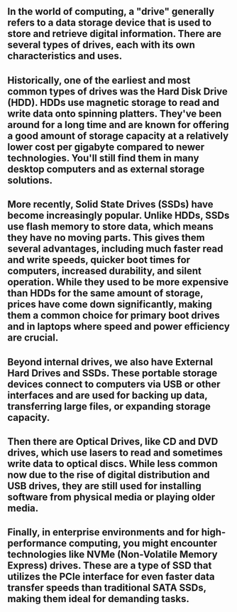 ## In the world of computing, a "drive" generally refers to a data storage device that is used to store and retrieve digital information. There are several types of drives, each with its own characteristics and uses.

## Historically, one of the earliest and most common types of drives was the Hard Disk Drive (HDD). HDDs use magnetic storage to read and write data onto spinning platters. They've been around for a long time and are known for offering a good amount of storage capacity at a relatively lower cost per gigabyte compared to newer technologies. You'll still find them in many desktop computers and as external storage solutions.

## More recently, Solid State Drives (SSDs) have become increasingly popular. Unlike HDDs, SSDs use flash memory to store data, which means they have no moving parts. This gives them several advantages, including much faster read and write speeds, quicker boot times for computers, increased durability, and silent operation. While they used to be more expensive than HDDs for the same amount of storage, prices have come down significantly, making them a common choice for primary boot drives and in laptops where speed and power efficiency are crucial.

## Beyond internal drives, we also have External Hard Drives and SSDs. These portable storage devices connect to computers via USB or other interfaces and are used for backing up data, transferring large files, or expanding storage capacity.

## Then there are Optical Drives, like CD and DVD drives, which use lasers to read and sometimes write data to optical discs. While less common now due to the rise of digital distribution and USB drives, they are still used for installing software from physical media or playing older media.

## Finally, in enterprise environments and for high-performance computing, you might encounter technologies like NVMe (Non-Volatile Memory Express) drives. These are a type of SSD that utilizes the PCIe interface for even faster data transfer speeds than traditional SATA SSDs, making them ideal for demanding tasks.

